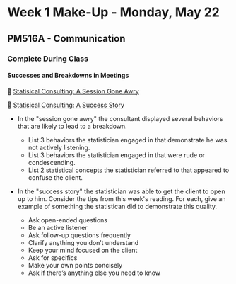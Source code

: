 # Week 1 Make-Up - Monday, May 22

## PM516A - Communication

### Complete During Class

#### Successes and Breakdowns in Meetings

🎥 [Statisical Consulting: A Session Gone Awry](https://www.youtube.com/watch?v=2DLsOIopc5A)  

🎥 [Statisical Consulting: A Success Story](https://www.youtube.com/watch?v=sfuQTEhsDRM)  


- In the "session gone awry" the consultant displayed several behaviors that are likely to lead to a breakdown.
     + List 3 behaviors the statistician engaged in that demonstrate he was not actively listening.
     + List 3 behaviors the statistician engaged in that were rude or condescending.
     + List 2 statistical concepts the statistician referred to that appeared to confuse the client.

- In the "success story" the statistician was able to get the client to open up to him. Consider the tips from this week's reading. For each, give an example of something the statistican did to demonstrate this quality.
     + Ask open-ended questions
     + Be an active listener
     + Ask follow-up questions frequently
     + Clarify anything you don’t understand
     + Keep your mind focused on the client
     + Ask for specifics
     + Make your own points concisely
     + Ask if there’s anything else you need to know